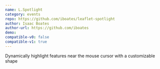 ```yaml
---
name: L.Spotlight
category: events
repo: https://github.com/iboates/leaflet-spotlight
author: Isaac Boates
author-url: https://github.com/iboates
demo: 
compatible-v0: false
compatible-v1: true
---
```


Dynamically highlight features near the mouse cursor with a customizable shape
